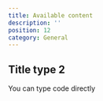 ```yaml
---
title: Available content
description: ''
position: 12
category: General
---
```



## Title type 2

You can type code directly

